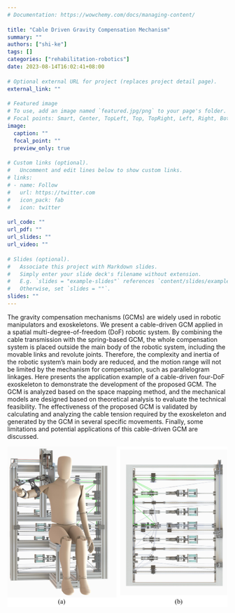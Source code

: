 ```yaml
---
# Documentation: https://wowchemy.com/docs/managing-content/

title: "Cable Driven Gravity Compensation Mechanism"
summary: ""
authors: ["shi-ke"]
tags: []
categories: ["rehabilitation-robotics"]
date: 2023-08-14T16:02:41+08:00

# Optional external URL for project (replaces project detail page).
external_link: ""

# Featured image
# To use, add an image named `featured.jpg/png` to your page's folder.
# Focal points: Smart, Center, TopLeft, Top, TopRight, Left, Right, BottomLeft, Bottom, BottomRight.
image:
  caption: ""
  focal_point: ""
  preview_only: true

# Custom links (optional).
#   Uncomment and edit lines below to show custom links.
# links:
# - name: Follow
#   url: https://twitter.com
#   icon_pack: fab
#   icon: twitter

url_code: ""
url_pdf: ""
url_slides: ""
url_video: ""

# Slides (optional).
#   Associate this project with Markdown slides.
#   Simply enter your slide deck's filename without extension.
#   E.g. `slides = "example-slides"` references `content/slides/example-slides.md`.
#   Otherwise, set `slides = ""`.
slides: ""
---
```


The gravity compensation mechanisms (GCMs) are widely used in robotic manipulators and exoskeletons. We present a cable-driven GCM applied in a spatial multi-degree-of-freedom (DoF) robotic system. By combining the cable transmission with the spring-based GCM, the whole compensation system is placed outside the main body of the robotic system, including the movable links and revolute joints. Therefore, the complexity and inertia of the robotic system’s main body are reduced, and the motion range will not be limited by the mechanism for compensation, such as parallelogram linkages. Here presents the application example of a cable-driven four-DoF exoskeleton to demonstrate the development of the proposed GCM. The GCM is analyzed based on the space mapping method, and the mechanical models are designed based on theoretical analysis to evaluate the technical feasibility. The effectiveness of the proposed GCM is validated by calculating and analyzing the cable tension required by the exoskeleton and generated by the GCM in several specific movements. Finally, some limitations and potential applications of this cable-driven GCM are discussed.

![Cable Driven Gcm](featured.png "(a) The overview of a four-DoF exoskeleton with the proposed cable-driven GCM. (b) The overview of the proposed four-DoF cable-driven GCM, where the highlighted green cable is a typical transmission cable in the GCM.")
